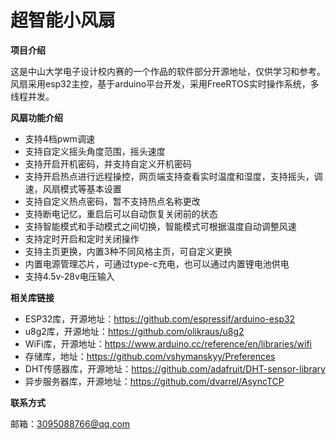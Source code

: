 # 超智能小风扇
**项目介绍**

这是中山大学电子设计校内赛的一个作品的软件部分开源地址，仅供学习和参考。风扇采用esp32主控，基于arduino平台开发，采用FreeRTOS实时操作系统，多线程并发。

**风扇功能介绍**

- 支持4档pwm调速
- 支持自定义摇头角度范围，摇头速度
- 支持开启开机密码，并支持自定义开机密码
- 支持开启热点进行远程操控，网页端支持查看实时温度和湿度，支持摇头，调速，风扇模式等基本设置
- 支持自定义热点密码，暂不支持热点名称更改
- 支持断电记忆，重启后可以自动恢复关闭前的状态
- 支持智能模式和手动模式之间切换，智能模式可根据温度自动调整风速
- 支持定时开启和定时关闭操作
- 支持主页更换，内置3种不同风格主页，可自定义更换
- 内置电源管理芯片，可通过type-c充电，也可以通过内置锂电池供电
- 支持4.5v-28v电压输入

**相关库链接**

- ESP32库，开源地址：https://github.com/espressif/arduino-esp32
- u8g2库，开源地址：https://github.com/olikraus/u8g2
- WiFi库，开源地址：https://www.arduino.cc/reference/en/libraries/wifi
- 存储库，地址：https://github.com/vshymanskyy/Preferences
- DHT传感器库，开源地址：https://github.com/adafruit/DHT-sensor-library
- 异步服务器库，开源地址：https://github.com/dvarrel/AsyncTCP

**联系方式**

邮箱：3095088766@qq.com
